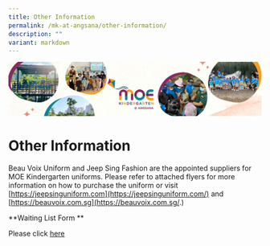 ```yaml
---
title: Other Information
permalink: /mk-at-angsana/other-information/
description: ""
variant: markdown
---
```

![](/images/MK-Angsana.jpg)


Other Information
=================

Beau Voix Uniform and Jeep Sing Fashion are the appointed suppliers for MOE Kindergarten
uniforms. Please refer to attached flyers for more information on how to purchase the uniform or
visit
[https://jeepsinguniform.com](https://jeepsinguniform.com/) and [https://beauvoix.com.sg](https://beauvoix.com.sg/.)

**Waiting List Form **

Please click [here](https://form.gov.sg/65b8a7ca89e93e26dd34f2c0)